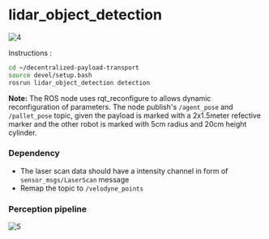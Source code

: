 # lidar_object_detection

![4](https://user-images.githubusercontent.com/5753164/134803995-afd4bf44-cbec-40a0-a3ba-f97cffdef49a.png)

Instructions : 
```bash
cd ~/decentralized-payload-transport
source devel/setup.bash
rosrun lidar_object_detection detection 
```
**Note:** The ROS node uses rqt_reconfigure to allows dynamic reconfiguration of parameters. The node publish's `/agent_pose` and `/pallet_pose` topic, given the payload is marked with a 2x1.5meter refective marker and the other robot is marked with 5cm radius and 20cm height cylinder.

### Dependency
- The laser scan data should have a intensity channel in form of `sensor_msgs/LaserScan` message
- Remap the topic to `/velodyne_points` 

### Perception pipeline

![5](https://user-images.githubusercontent.com/5753164/134804173-47354393-f5b5-4879-a22f-00ccff796b9e.png)
